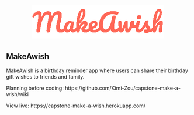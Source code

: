 <h1 align='center'>
  <br>
   <img src='readme-assets/logo.png'>
  <br>
</h1> 

## MakeAwish

<p>MakeAwish is a birthday reminder app where users can share their birthday gift wishes to friends and family.</p>
<p>Planning before coding: <a>https://github.com/Kimi-Zou/capstone-make-a-wish/wiki</a></p>
<p>View live: <a>https://capstone-make-a-wish.herokuapp.com/</a></p>

